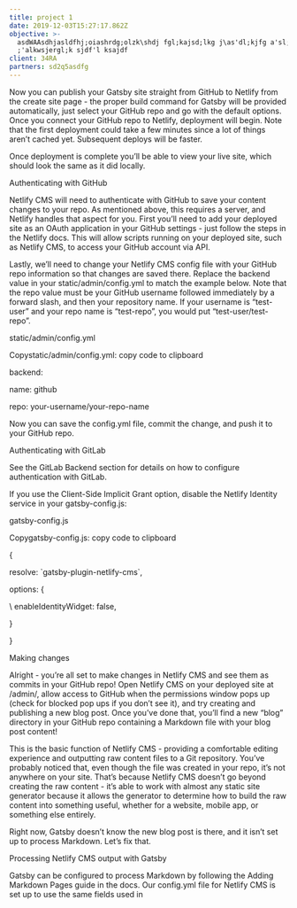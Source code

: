 ```yaml
---
title: project 1
date: 2019-12-03T15:27:17.862Z
objective: >-
  asdWAAsdhjasldfhj;oiashrdg;olzk\shdj fgl;kajsd;lkg j\as'dl;kjfg a'sl;kdfj
  ;'alkwsjergl;k sjdf'l ksajdf
client: 34RA
partners: sd2q5asdfg
---
```

Now you can publish your Gatsby site straight from GitHub to Netlify from the create site page - the proper build command for Gatsby will be provided automatically, just select your GitHub repo and go with the default options. Once you connect your GitHub repo to Netlify, deployment will begin. Note that the first deployment could take a few minutes since a lot of things aren’t cached yet. Subsequent deploys will be faster.



Once deployment is complete you’ll be able to view your live site, which should look the same as it did locally.



Authenticating with GitHub

Netlify CMS will need to authenticate with GitHub to save your content changes to your repo. As mentioned above, this requires a server, and Netlify handles that aspect for you. First you’ll need to add your deployed site as an OAuth application in your GitHub settings - just follow the steps in the Netlify docs. This will allow scripts running on your deployed site, such as Netlify CMS, to access your GitHub account via API.



Lastly, we’ll need to change your Netlify CMS config file with your GitHub repo information so that changes are saved there. Replace the backend value in your static/admin/config.yml to match the example below. Note that the repo value must be your GitHub username followed immediately by a forward slash, and then your repository name. If your username is “test-user” and your repo name is “test-repo”, you would put “test-user/test-repo”.



static/admin/config.yml

Copystatic/admin/config.yml: copy code to clipboard

backend:

  name: github

  repo: your-username/your-repo-name

Now you can save the config.yml file, commit the change, and push it to your GitHub repo.



Authenticating with GitLab

See the GitLab Backend section for details on how to configure authentication with GitLab.



If you use the Client-Side Implicit Grant option, disable the Netlify Identity service in your gatsby-config.js:



gatsby-config.js

Copygatsby-config.js: copy code to clipboard

{

  resolve: \`gatsby-plugin-netlify-cms\`,

  options: {

\    enableIdentityWidget: false,

  }

}

Making changes

Alright - you’re all set to make changes in Netlify CMS and see them as commits in your GitHub repo! Open Netlify CMS on your deployed site at /admin/, allow access to GitHub when the permissions window pops up (check for blocked pop ups if you don’t see it), and try creating and publishing a new blog post. Once you’ve done that, you’ll find a new “blog” directory in your GitHub repo containing a Markdown file with your blog post content!



This is the basic function of Netlify CMS - providing a comfortable editing experience and outputting raw content files to a Git repository. You’ve probably noticed that, even though the file was created in your repo, it’s not anywhere on your site. That’s because Netlify CMS doesn’t go beyond creating the raw content - it’s able to work with almost any static site generator because it allows the generator to determine how to build the raw content into something useful, whether for a website, mobile app, or something else entirely.



Right now, Gatsby doesn’t know the new blog post is there, and it isn’t set up to process Markdown. Let’s fix that.



Processing Netlify CMS output with Gatsby

Gatsby can be configured to process Markdown by following the Adding Markdown Pages guide in the docs. Our config.yml file for Netlify CMS is set up to use the same fields used in
